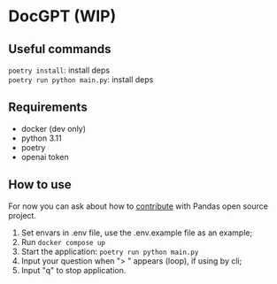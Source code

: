# DocGPT (WIP)

## Useful commands

```poetry install```: install deps  
```poetry run python main.py```: install deps  

## Requirements
- docker (dev only)
- python 3.11
- poetry
- openai token

## How to use
For now you can ask about how to [contribute](https://pandas.pydata.org/docs/development/index.html) with Pandas open source project.

1. Set envars in .env file, use the .env.example file as an example;
2. Run ```docker compose up```
2. Start the application: ```poetry run python main.py```
3. Input your question when "> " appears (loop), if using by cli;
4. Input "q" to stop application.


